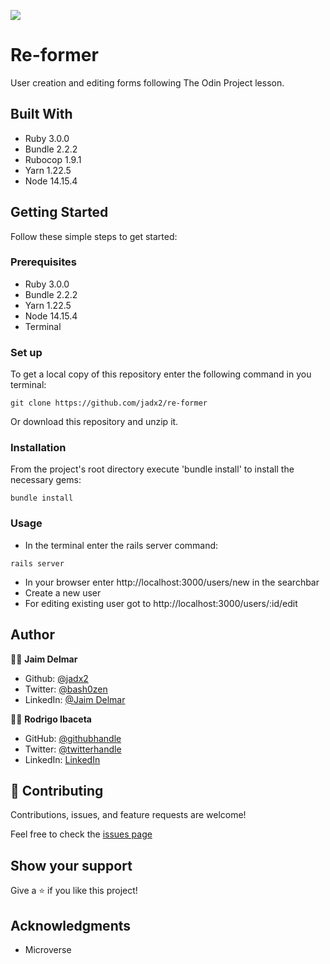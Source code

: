 ![](https://img.shields.io/badge/Microverse-blueviolet)

# Re-former

User creation and editing forms following The Odin Project lesson.

## Built With

- Ruby 3.0.0
- Bundle 2.2.2
- Rubocop 1.9.1
- Yarn 1.22.5
- Node 14.15.4

## Getting Started

Follow these simple steps to get started:

### Prerequisites

- Ruby 3.0.0
- Bundle 2.2.2
- Yarn 1.22.5
- Node 14.15.4
- Terminal

### Set up

To get a local copy of this repository enter the following command in you terminal:

```
git clone https://github.com/jadx2/re-former
```

Or download this repository and unzip it.

### Installation

From the project's root directory execute 'bundle install' to install the necessary gems:

```
bundle install
```

### Usage

- In the terminal enter the rails server command:

```
rails server
```

- In your browser enter http://localhost:3000/users/new in the searchbar
- Create a new user
- For editing existing user got to http://localhost:3000/users/:id/edit

## Author

👨‍💻 **Jaim Delmar**

- Github: [@jadx2](https://github.com/jadx2/)
- Twitter: [@bash0zen](https://twitter.com/bash0zen)
- LinkedIn: [@Jaim Delmar](https://www.linkedin.com/in/jaim-delmar-3a45311b9/)

👨‍💻 **Rodrigo Ibaceta**

- GitHub: [@githubhandle](https://github.com/RokoVarano/Assessment)
- Twitter: [@twitterhandle](https://twitter.com/RodrigoIbacet11)
- LinkedIn: [LinkedIn](https://www.linkedin.com/in/rodrigo-ibaceta-a8657611a/)

## 🤝 Contributing

Contributions, issues, and feature requests are welcome!

Feel free to check the [issues page](https://github.com/jadx2/re-former/issues)

## Show your support

Give a ⭐️ if you like this project!

## Acknowledgments

- Microverse
